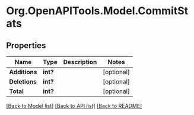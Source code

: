 # Org.OpenAPITools.Model.CommitStats

## Properties

Name | Type | Description | Notes
------------ | ------------- | ------------- | -------------
**Additions** | **int?** |  | [optional] 
**Deletions** | **int?** |  | [optional] 
**Total** | **int?** |  | [optional] 

[[Back to Model list]](../README.md#documentation-for-models) [[Back to API list]](../README.md#documentation-for-api-endpoints) [[Back to README]](../README.md)

